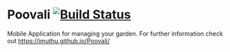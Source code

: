 # Poovali [![Build Status](https://travis-ci.org/jmuthu/Poovali.svg?branch=master)](https://travis-ci.org/jmuthu/Poovali)
Mobile Application for managing your garden. For further information check out 
https://jmuthu.github.io/Poovali/
